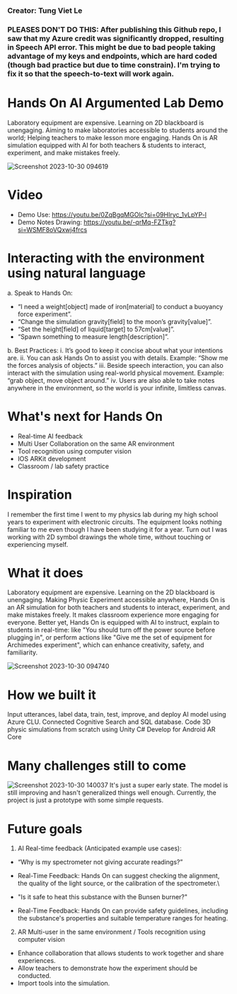 ### Creator: Tung Viet Le
### PLEASES DON'T DO THIS: After publishing this Github repo, I saw that my Azure credit was significantly dropped, resulting in Speech API error. This might be due to bad people taking advantage of my keys and endpoints, which are hard coded (though bad practice but due to time constrain). I'm trying to fix it so that the speech-to-text will work again. 



# Hands On AI Argumented Lab Demo
Laboratory equipment are expensive. Learning on 2D blackboard is unengaging. Aiming to make laboratories accessible to students around the world; Helping teachers to make lesson more engaging. Hands On is AR simulation equipped with AI for both teachers & students to interact, experiment, and make mistakes freely.

![Screenshot 2023-10-30 094619](https://github.com/TungVietLe/HandsOn/assets/99946449/417254ae-a0df-4f6d-afbb-72be4eff66b2)


# Video
- Demo Use: https://youtu.be/0ZqBgqMGOlc?si=09HIryc_1vLpYP-l
- Demo Notes Drawing: https://youtu.be/-qrMq-FZTkg?si=WSMF8oVQxwj4frcs

# Interacting with the environment using natural language
a. Speak to Hands On:
- “I need a weight[object] made of iron[material] to conduct a buoyancy
force experiment”.
- “Change the simulation gravity[field] to the moon’s gravity[value]”.
- “Set the height[field] of liquid[target] to 57cm[value]”.
- “Spawn something to measure length[description]”.

b. Best Practices:
i. It’s good to keep it concise about what your intentions are.
ii. You can ask Hands On to assist you with details. Example: “Show me
the forces analysis of objects.”
iii. Beside speech interaction, you can also interact with the simulation
using real-world physical movement. Example: “grab object, move
object around.”
iv. Users are also able to take notes anywhere in the environment, so the
world is your infinite, limitless canvas.

# What's next for Hands On
- Real-time AI feedback
- Multi User Collaboration on the same AR environment
- Tool recognition using computer vision
- IOS ARKit development
- Classroom / lab safety practice

# Inspiration
I remember the first time I went to my physics lab during my high school years to experiment with electronic circuits. The equipment looks nothing familiar to me even though I have been studying it for a year. Turn out I was working with 2D symbol drawings the whole time, without touching or experiencing myself.

# What it does
Laboratory equipment are expensive. Learning on the 2D blackboard is unengaging. Making Physic Experiment accessible anywhere, Hands On is an AR simulation for both teachers and students to interact, experiment, and make mistakes freely. It makes classroom experience more engaging for everyone. Better yet, Hands On is equipped with AI to instruct, explain to students in real-time: like "You should turn off the power source before plugging in", or perform actions like "Give me the set of equipment for Archimedes experiment", which can enhance creativity, safety, and familiarity.


![Screenshot 2023-10-30 094740](https://github.com/TungVietLe/HandsOn/assets/99946449/7bd3e593-048c-4d37-b5f2-1783798e9a94)

# How we built it
Input utterances, label data, train, test, improve, and deploy AI model using Azure CLU.
Connected Cognitive Search and SQL database.
Code 3D physic simulations from scratch using Unity C#
Develop for Android AR Core

# Many challenges still to come
![Screenshot 2023-10-30 140037](https://github.com/TungVietLe/HandsOn/assets/99946449/d3d547d4-d10c-4dba-bd61-728abf012ea6)
It's just a super early state. The model is still improving and hasn't generalized things well enough. Currently, the project is just a prototype with some simple requests. 

# Future goals
1. AI Real-time feedback (Anticipated example use cases):
- “Why is my spectrometer not giving accurate readings?”
- Real-Time Feedback: Hands On can suggest checking the alignment,
the quality of the light source, or the calibration of the spectrometer.\

- "Is it safe to heat this substance with the Bunsen burner?"
- Real-Time Feedback: Hands On can provide safety guidelines,
including the substance's properties and suitable temperature ranges
for heating.

2. AR Multi-user in the same environment / Tools recognition
using computer vision
- Enhance collaboration that allows students to work together and share
experiences.
- Allow teachers to demonstrate how the experiment should be conducted.
- Import tools into the simulation.
